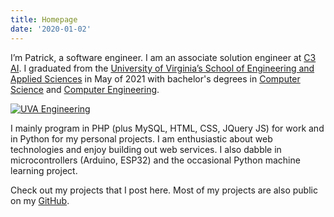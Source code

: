 ```yaml
---
title: Homepage
date: '2020-01-02'
---
```


I’m Patrick, a software engineer. I am an associate solution engineer at
[C3 AI](https://c3.ai/). I graduated from the
[University of Virginia’s School of Engineering and Applied Sciences](https://engineering.virginia.edu/)
in May of 2021 with bachelor's degrees in
[Computer Science](https://engineering.virginia.edu/departments/computer-science)
and
[Computer Engineering](https://engineering.virginia.edu/departments/electrical-and-computer-engineering).

[<img src="/images/uva-engineering.svg" alt="UVA Engineering" class="no-shadow"></img>](https://engineering.virginia.edu/)

I mainly program in PHP (plus MySQL, HTML, CSS, JQuery JS) for work and in
Python for my personal projects. I am enthusiastic about web technologies and
enjoy building out web services. I also dabble in microcontrollers (Arduino,
ESP32) and the occasional Python machine learning project.

Check out my projects that I post here. Most of my projects are also public on
my [GitHub](https://github.com/patthomasrick).
